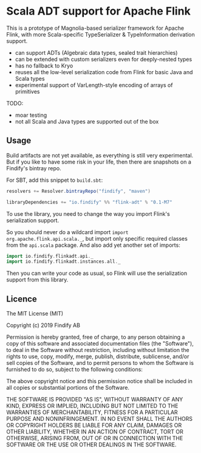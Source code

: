 # Scala ADT support for Apache Flink

This is a prototype of Magnolia-based serializer framework for Apache Flink, with
more Scala-specific TypeSerializer & TypeInformation derivation support.

* can support ADTs (Algebraic data types, sealed trait hierarchies)
* can be extended with custom serializers even for deeply-nested types
* has no fallback to Kryo
* reuses all the low-level serialization code from Flink for basic Java and Scala types
* experimental support of VarLength-style encoding of arrays of primitives

TODO:
* moar testing
* not all Scala and Java types are supported out of the box

## Usage

Build artifacts are not yet available, as everything is still very experimental.
But if you like to have some risk in your life, then there are snapshots on a Findify's bintray repo. 

For SBT, add this snippet to `build.sbt`:
```scala
resolvers += Resolver.bintrayRepo("findify", "maven")

libraryDependencies += "io.findify" %% "flink-adt" % "0.1-M7"
```

To use the library, you need to change the way you import Flink's serialization support. 

So you should never do a wildcard import `import org.apache.flink.api.scala._`, but import only specific required classes from the `api.scala` package. And also add yet another set of imports:
```scala
import io.findify.flinkadt.api._
import io.findify.flinkadt.instances.all._
```

Then you can write your code as usual, so Flink will use the serialization support from this library.

## Licence

The MIT License (MIT)

Copyright (c) 2019 Findify AB

Permission is hereby granted, free of charge, to any person obtaining a copy of this software and associated documentation files (the "Software"), to deal in the Software without restriction, including without limitation the rights to use, copy, modify, merge, publish, distribute, sublicense, and/or sell copies of the Software, and to permit persons to whom the Software is furnished to do so, subject to the following conditions:

The above copyright notice and this permission notice shall be included in all copies or substantial portions of the Software.

THE SOFTWARE IS PROVIDED "AS IS", WITHOUT WARRANTY OF ANY KIND, EXPRESS OR IMPLIED, INCLUDING BUT NOT LIMITED TO THE WARRANTIES OF MERCHANTABILITY, FITNESS FOR A PARTICULAR PURPOSE AND NONINFRINGEMENT. IN NO EVENT SHALL THE AUTHORS OR COPYRIGHT HOLDERS BE LIABLE FOR ANY CLAIM, DAMAGES OR OTHER LIABILITY, WHETHER IN AN ACTION OF CONTRACT, TORT OR OTHERWISE, ARISING FROM, OUT OF OR IN CONNECTION WITH THE SOFTWARE OR THE USE OR OTHER DEALINGS IN THE SOFTWARE.